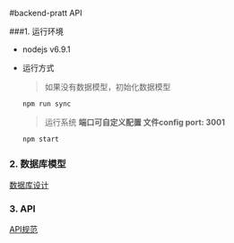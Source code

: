 #backend-pratt API

###1. 运行环境
* nodejs  v6.9.1
* 运行方式

	> 如果没有数据模型，初始化数据模型 
	
	```javascript
	npm run sync
	```
	
	> 运行系统 **端口可自定义配置 文件config port: 3001**
	
	```javascript
	npm start
	```
	
### 2. 数据库模型

[数据库设计](doc/model.md)

### 3. API

[API规范](doc/api.md)